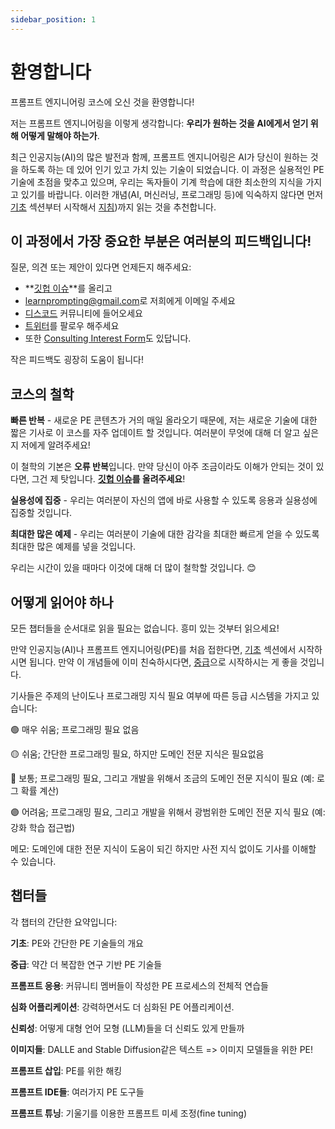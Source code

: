 ```yaml
---
sidebar_position: 1
---
```

# 환영합니다

프롬프트 엔지니어링 코스에 오신 것을 환영합니다!

저는 프롬프트 엔지니어링을 이렇게 생각합니다: **우리가 원하는 것을 AI에게서 얻기 위해 어떻게 말해야 하는가**.

최근 인공지능(AI)의 많은 발전과 함께,
프롬프트 엔지니어링은 AI가 당신이 원하는 것을 하도록 하는 데 있어 인기 있고 가치 있는 기술이 되었습니다.
이 과정은 실용적인 PE 기술에 초점을 맞추고 있으며, 우리는 독자들이 기계 학습에 대한 최소한의 지식을 가지고 있기를 바랍니다. 이러한 개념(AI, 머신러닝, 프로그래밍 등)에 익숙하지 않다면 먼저 [기초](https://learnprompting.org/docs/category/-basics) 섹션부터 시작해서 [지침](https://learnprompting.org/docs/basics/intro))까지 읽는 것을 추천합니다.



## 이 과정에서 가장 중요한 부분은 여러분의 피드백입니다!
질문, 의견 또는 제안이 있다면 언제든지 해주세요:
  - **[깃헙 이슈](https://github.com/trigaten/Learn_Prompting/issues/new/choose)**를 올리고
  - [learnprompting@gmail.com](mailto:learnprompting@gmail.com)로 저희에게 이메일 주세요
  - [디스코드](https://learnprompting.org/discord) 커뮤니티에 들어오세요
  - [트위터](https://twitter.com/learnprompting)를 팔로우 해주세요
  - 또한 [Consulting Interest Form](https://learnprompting.org/consulting)도 있답니다.

작은 피드백도 굉장히 도움이 됩니다!

## 코스의 철학

**빠른 반복** - 새로운 PE 콘텐츠가 거의 매일 올라오기 때문에,
저는 새로운 기술에 대한 짧은 기사로 이 코스를 자주 업데이트 할 것입니다.
여러분이 무엇에 대해 더 알고 싶은지 저에게 알려주세요!


이 철학의 기본은 **오류 반복**입니다. 만약 당신이 아주 조금이라도 이해가 안되는 것이 있다면, 그건 제 탓입니다. **[깃헙 이슈](https://github.com/trigaten/Learn_Prompting/issues/new/choose)를 올려주세요**!

**실용성에 집중** - 우리는 여러분이 자신의 앱에 바로 사용할 수 있도록 응용과 실용성에 집중할 것입니다.


**최대한 많은 예제** - 우리는 여러분이 기술에 대한 감각을 최대한 빠르게 얻을 수 있도록 최대한 많은 예제를 넣을 것입니다.

우리는 시간이 있을 때마다 이것에 대해 더 많이 철학할 것입니다. 😊

## 어떻게 읽어야 하나

모든 챕터들을 순서대로 읽을 필요는 없습니다. 흥미 있는 것부터 읽으세요!

만약 인공지능(AI)나 프롬프트 엔지니어링(PE)를 처읍 접한다면, [기초](https://learnprompting.org/docs/category/-basics) 섹션에서 시작하시면 됩니다. 만약 이 개념들에 이미 친숙하시다면,
[중급](https://learnprompting.org/docs/category/%EF%B8%8F-intermediate)으로 시작하시는 게 좋을 것입니다.

기사들은 주제의 난이도나 프로그래밍 지식 필요 여부에 따른 등급 시스템을 가지고 있습니다:

🟢 매우 쉬움; 프로그래밍 필요 없음

🟡 쉬움; 간단한 프로그래밍 필요, 하지만 도메인 전문 지식은 필요없음

🔴 보통; 프로그래밍 필요, 그리고 개발을 위해서 조금의 도메인 전문 지식이 필요 (예: 로그 확률 계산)

🟣 어려움; 프로그래밍 필요, 그리고 개발을 위해서 광범위한 도메인 전문 지식 필요 (예: 강화 학습 접근법)

메모: 도메인에 대한 전문 지식이 도움이 되긴 하지만 사전 지식 없이도 기사를 이해할 수 있습니다.

## 챕터들

각 챕터의 간단한 요약입니다:


**기초**: PE와 간단한 PE 기술들의 개요

**중급**: 약간 더 복잡한 연구 기반 PE 기술들

**프롬프트 응용**: 커뮤니티 멤버들이 작성한 PE 프로세스의 전체적 연습들

**심화 어플리케이션**: 강력하면서도 더 심화된 PE 어플리케이션.

**신뢰성**: 어떻게 대형 언어 모형 (LLM)들을 더 신뢰도 있게 만들까

**이미지들**: DALLE and Stable Diffusion같은 텍스트 => 이미지 모델들을 위한 PE!

**프롬프트 삽입**: PE를 위한 해킹

**프롬프트 IDE들**: 여러가지 PE 도구들

**프롬프트 튜닝**: 기울기를 이용한 프롬프트 미세 조정(fine tuning)